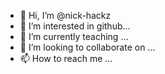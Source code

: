 - 👋 Hi, I’m @nick-hackz
- 👀 I’m interested in github...
- 🌱 I’m currently teaching  ...
- 💞️ I’m looking to collaborate on ...
- 📫 How to reach me ...

<!---
nick-hackz/nick-hackz is a ✨ special ✨ repository because its `README.md` (this file) appears on your GitHub profile.
You can click the Preview link to take a look at your changes.
--->
